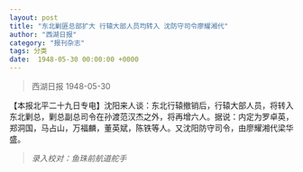 ```yaml
---
layout: post
title: "东北剿匪总部扩大 行辕大部人员均转入 沈防守司令廖耀湘代"
author: "西湖日报"
category: "报刊杂志"
tags: 分类
date:  1948-05-30 00:00:00 +0000
---
```


> 西湖日报   1948-05-30

【本报北平二十九日专电】沈阳来人谈：东北行辕撤销后，行辕大部人员，将转入东北剿总，剿总副总司令在孙渡范汉杰之外，将再增六人。据说：内定为罗卓英，郑洞国，马占山，万福麟，董英斌，陈铁等人。又沈阳防守司令，由廖耀湘代梁华盛。

> *录入校对：鱼珠前航道舵手*

